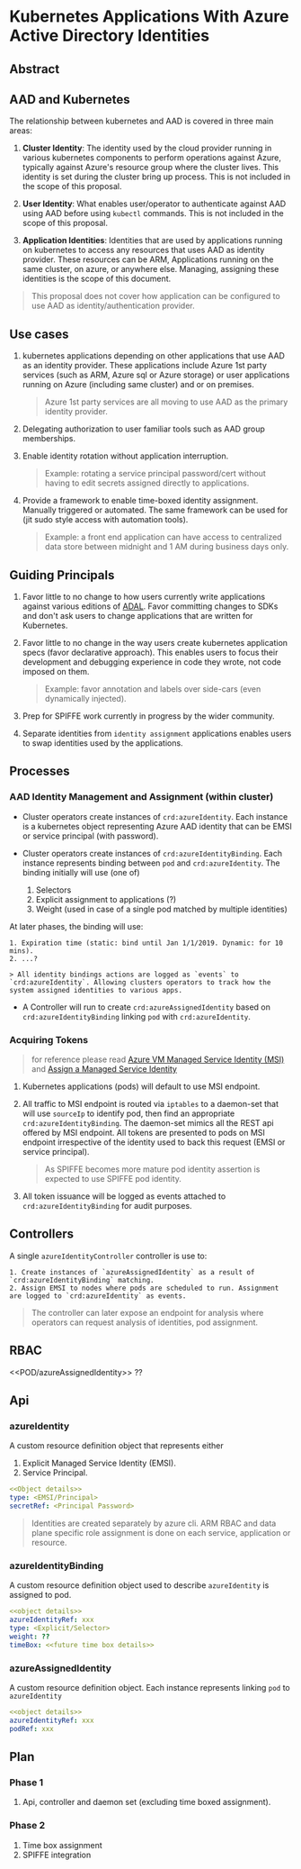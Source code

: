 # Kubernetes Applications With Azure Active Directory Identities

## Abstract

## AAD and Kubernetes

The relationship between kubernetes and AAD is covered in three main areas:

1. **Cluster Identity**: The identity used by the cloud provider running in various kubernetes components to perform operations against Azure, typically against Azure's resource group where the cluster lives. This identity is set during the cluster bring up process. This is not included in the scope of this proposal.

2. **User Identity**: What enables user/operator to authenticate against AAD using AAD before using `kubectl` commands. This is not included in the scope of this proposal.

3. **Application Identities**: Identities that are used by applications running on kubernetes to access any resources that uses AAD as identity provider. These resources can be ARM, Applications running on the same cluster, on azure, or anywhere else. Managing, assigning these identities is the scope of this document.

> This proposal does not cover how application can be configured to use AAD as identity/authentication provider.

## Use cases

1. kubernetes applications depending on other applications that use AAD as an identity provider. These applications include Azure 1st party services (such as ARM, Azure sql or Azure storage) or user applications running on Azure (including same cluster) and or on premises.

    > Azure 1st party services are all moving to use AAD as the primary identity provider.

2. Delegating authorization to user familiar tools such as AAD group memberships.

3. Enable identity rotation without application interruption. 

    > Example: rotating a service principal password/cert without having to edit secrets assigned directly to applications.

4. Provide a framework to enable time-boxed identity assignment. Manually triggered or automated. The same framework can be used for (jit sudo style access with automation tools).

    > Example: a front end application can have access to centralized data store between midnight and 1 AM during business days only.

## Guiding Principals

1. Favor little to no change to how users currently write applications against various editions of [ADAL](https://docs.microsoft.com/en-us/azure/active-directory/develop/active-directory-authentication-libraries). Favor committing changes to SDKs and don't ask users to change applications that are written for Kubernetes.

2. Favor little to no change in the way users create kubernetes application specs (favor declarative approach). This enables users to focus their development and debugging experience in code they wrote, not code imposed on them.

    > Example: favor annotation and labels over side-cars (even dynamically injected).

3. Prep for SPIFFE work currently in progress by the wider community.

4. Separate identities from `identity assignment` applications enables users to swap identities used by the applications.

## Processes

### AAD Identity Management and Assignment (within cluster)

- Cluster operators create instances of `crd:azureIdentity`. Each instance is a kubernetes object representing Azure AAD identity that can be EMSI or service principal (with password).

- Cluster operators create instances of `crd:azureIdentityBinding`. Each instance represents binding between `pod` and `crd:azureIdentity`. The binding initially will use (one of)
    1. Selectors
    2. Explicit assignment to applications (?)
    3. Weight (used in case of a single pod matched by multiple identities)

At later phases, the binding will use:

    1. Expiration time (static: bind until Jan 1/1/2019. Dynamic: for 10 mins).
    2. ...?

    > All identity bindings actions are logged as `events` to `crd:azureIdentity`. Allowing clusters operators to track how the system assigned identities to various apps.

- A Controller will run to create `crd:azureAssignedIdentity` based on `crd:azureIdentityBinding` linking `pod` with `crd:azureIdentity`.

### Acquiring Tokens

> for reference please read [Azure VM Managed Service Identity (MSI)](https://docs.microsoft.com/en-us/azure/active-directory/managed-service-identity/how-to-use-vm-token) and [Assign a Managed Service Identity](https://docs.microsoft.com/en-us/azure/active-directory/managed-identities-azure-resources/howto-assign-access-portal)

1. Kubernetes applications (pods) will default to use MSI endpoint.
2. All traffic to MSI endpoint is routed via `iptables` to a daemon-set that will use `sourceIp` to identify pod, then find an appropriate `crd:azureIdentityBinding`. The daemon-set mimics all the REST api offered by MSI endpoint. All tokens are presented to pods on MSI endpoint irrespective of the identity used to back this request (EMSI or service principal).

    > As SPIFFE becomes more mature pod identity assertion is expected to use SPIFFE pod identity.

3. All token issuance will be logged as events attached to `crd:azureIdentityBinding` for audit purposes.

## Controllers

A single `azureIdentityController` controller is use to:

    1. Create instances of `azureAssignedIdentity` as a result of `crd:azureIdentityBinding` matching.
    2. Assign EMSI to nodes where pods are scheduled to run. Assignment are logged to `crd:azureIdentity` as events.

> The controller can later expose an endpoint for analysis where operators can request analysis of identities, pod assignment.

## RBAC
<<POD/azureAssignedIdentity>> ??

## Api

### azureIdentity

A custom resource definition object that represents either

1. Explicit Managed Service Identity (EMSI).
2. Service Principal.

```yaml
<<Object details>>
type: <EMSI/Principal>
secretRef: <Principal Password>
```

> Identities are created separately by azure cli. ARM RBAC and data plane specific role assignment is done on each service, application or resource.

### azureIdentityBinding

A custom resource definition object used to describe `azureIdentity` is assigned to pod.

```yaml
<<object details>>
azureIdentityRef: xxx
type: <Explicit/Selector>
weight: ??
timeBox: <<future time box details>>
```

### azureAssignedIdentity

A custom resource definition object. Each instance represents linking `pod` to `azureIdentity`

```yaml
<<object details>>
azureIdentityRef: xxx
podRef: xxx
```

## Plan

### Phase 1

1. Api, controller and daemon set (excluding time boxed assignment).

### Phase 2

1. Time box assignment
2. SPIFFE integration
